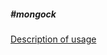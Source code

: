 ##### #mongock
[Description of usage](https://github.com/leonardopache/sesp/wiki/DB-Seeding#poc-springboot--mongodb-no-reactive)
